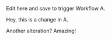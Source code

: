 Edit here and save to trigger Workflow A.

Hey, this is a change in A.

Another alteration? Amazing!
